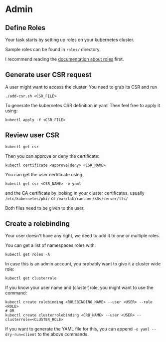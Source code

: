 # Admin

## Define Roles
Your task starts by setting up roles on your kubernetes cluster.

Sample roles can be found in `roles/` directory.

I recommend reading the [documentation about roles](https://kubernetes.io/docs/reference/access-authn-authz/rbac/) first.

## Generate user CSR request
A user might want to access the cluster. You need to grab its CSR and run
```
./add-csr.sh <CSR_FILE>
```
To generate the kubernetes CSR definition in yaml
Then feel free to apply it using:
```
kubectl apply -f <CSR_FILE>
```

## Review user CSR
```
kubectl get csr
```
Then you can approve or deny the certificate:
```
kubectl certificate <approve|deny> <CSR_NAME>
```

You can get the user certificate using:
```
kubectl get csr <CSR_NAME> -o yaml
```
and the CA certificate by looking in your cluster certificates, usually `/etc/kubernetes/pki/` or `/var/lib/rancher/k3s/server/tls/`

Both files need to be given to the user.

## Create a rolebinding
Your user doesn't have any right, we need to add it to one or multiple roles.

You can get a list of namespaces roles with:
```
kubectl get roles -A
```

In case this is an admin account, you probably want to give it a cluster wide role:
```
kubectl get clusterrole
```

If you know your user name and (cluster)role, you might want to use the command:
```
kubectl create rolebinding <ROLEBINDING_NAME> --user <USER> --role <ROLE>
# OR
kubectl create clusterrolebinding <CRB_NAME> --user <USER> --clusterrole=<CLUSTER_ROLE>
```

If you want to generate the YAML file for this, you can append `-o yaml --dry-run=client` to the above commands.
